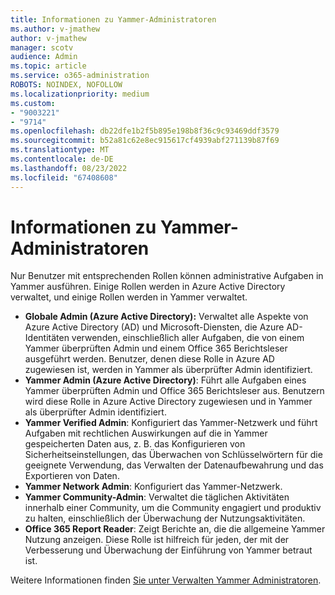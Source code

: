 ```yaml
---
title: Informationen zu Yammer-Administratoren
ms.author: v-jmathew
author: v-jmathew
manager: scotv
audience: Admin
ms.topic: article
ms.service: o365-administration
ROBOTS: NOINDEX, NOFOLLOW
ms.localizationpriority: medium
ms.custom:
- "9003221"
- "9714"
ms.openlocfilehash: db22dfe1b2f5b895e198b8f36c9c93469ddf3579
ms.sourcegitcommit: b52a81c62e8ec915617cf4939abf271139b87f69
ms.translationtype: MT
ms.contentlocale: de-DE
ms.lasthandoff: 08/23/2022
ms.locfileid: "67408608"
---
```

# <a name="about-yammer-admins"></a>Informationen zu Yammer-Administratoren

Nur Benutzer mit entsprechenden Rollen können administrative Aufgaben in Yammer ausführen. Einige Rollen werden in Azure Active Directory verwaltet, und einige Rollen werden in Yammer verwaltet.

- **Globale Admin (Azure Active Directory):** Verwaltet alle Aspekte von Azure Active Directory (AD) und Microsoft-Diensten, die Azure AD-Identitäten verwenden, einschließlich aller Aufgaben, die von einem Yammer überprüften Admin und einem Office 365 Berichtsleser ausgeführt werden. Benutzer, denen diese Rolle in Azure AD zugewiesen ist, werden in Yammer als überprüfter Admin identifiziert.
- **Yammer Admin (Azure Active Directory)**: Führt alle Aufgaben eines Yammer überprüften Admin und Office 365 Berichtsleser aus. Benutzern wird diese Rolle in Azure Active Directory zugewiesen und in Yammer als überprüfter Admin identifiziert.
- **Yammer Verified Admin**: Konfiguriert das Yammer-Netzwerk und führt Aufgaben mit rechtlichen Auswirkungen auf die in Yammer gespeicherten Daten aus, z. B. das Konfigurieren von Sicherheitseinstellungen, das Überwachen von Schlüsselwörtern für die geeignete Verwendung, das Verwalten der Datenaufbewahrung und das Exportieren von Daten.
- **Yammer Network Admin**: Konfiguriert das Yammer-Netzwerk.
- **Yammer Community-Admin**: Verwaltet die täglichen Aktivitäten innerhalb einer Community, um die Community engagiert und produktiv zu halten, einschließlich der Überwachung der Nutzungsaktivitäten.
- **Office 365 Report Reader**: Zeigt Berichte an, die die allgemeine Yammer Nutzung anzeigen. Diese Rolle ist hilfreich für jeden, der mit der Verbesserung und Überwachung der Einführung von Yammer betraut ist.

Weitere Informationen finden [Sie unter Verwalten Yammer Administratoren](https://docs.microsoft.com/yammer/manage-yammer-users/manage-yammer-admins).